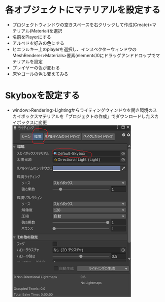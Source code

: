 # 各オブジェクトにマテリアルを設定する
- プロジェクトウィンドウの空きスペースを右クリックして作成(Create)>マテリアル(Material)を選択
- 名前をPlayerにする
- アルベドを好みの色にする
- ヒエラルキー上のplayerを選択し、インスペクターウィンドウのMeshRenderer>Materials>要素(elements)0にドラッグアンドドロップでマテリアルを設定
- プレイヤーの色が変わる
- 床やゴールの色も変えてみる

# Skyboxを設定する
- window>Rendering>Lightingからライティングウィンドウを開き環境のスカイボックスマテリアルを「プロジェクトの作成」でダウンロードしたスカイボックスに変更　　
![window](https://github.com/Naja-Naja/Unity_Handson/blob/main/Handson/lightingwindow.png)
